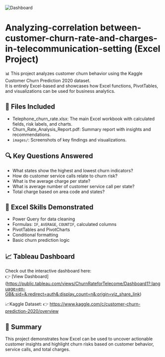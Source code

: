 

![Dashboard](images/Dashoard1.png)
# Analyzing-correlation between-customer-churn-rate-and-charges-in-telecommunication-setting  (Excel Project)
📊 This project analyzes customer churn behavior using the Kaggle Customer Churn Prediction 2020 dataset.  
It is entirely Excel-based and showcases how Excel functions, PivotTables, and visualizations can be used for business analytics.

## 📁 Files Included
- Telephone_churn_rate.xlsx: The main Excel workbook with calculated fields, risk labels, and charts.
- Churn_Rate_Analysis_Report.pdf: Summary report with insights and recommendations.
- `images/`: Screenshots of key findings and visualizations.

## 🔍 Key Questions Answered
- What states show the highest and lowest churn indicators?
- How do customer service calls relate to churn risk?
- What is the average charge per state?
- What is average number of customer service call per state?
- Total charge based on area code and states?

## 🧮 Excel Skills Demonstrated
- Power Query for data cleaning
- Formulas: `IF`, `AVERAGE`, `COUNTIF`, calculated columns
- PivotTables and PivotCharts
- Conditional formatting
- Basic churn prediction logic

## 📈 Tableau Dashboard
Check out the interactive dashboard here:  
👉 [View Dashboard] (https://public.tableau.com/views/ChurnRateforTelecome/Dashboard1?:language=en-GB&:sid=&:redirect=auth&:display_count=n&:origin=viz_share_link)

📈Kaggle Dataset:
👉 https://www.kaggle.com/c/customer-churn-prediction-2020/overview

## 📌 Summary
This project demonstrates how Excel can be used to uncover actionable customer insights and highlight churn risks based on customer behavior, service calls, and total charges.


